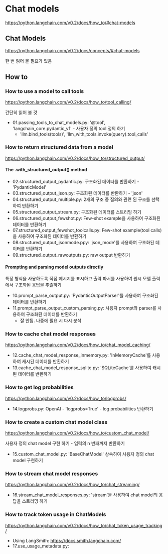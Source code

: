 # Chat models

<https://python.langchain.com/v0.2/docs/how_to/#chat-models>

## Chat Models

<https://python.langchain.com/v0.2/docs/concepts/#chat-models>

한 번 읽어 볼 필요가 있음

## How to

### How to use a model to call tools

<https://python.langchain.com/v0.2/docs/how_to/tool_calling/>

간단히 읽어 볼 것

- 01.passing_tools_to_chat_models.py: '@tool', 'langchain_core.pydantic_v1' - 사용자 정의 tool 정의 하기
  - 'llm.bind_tools(tools)', 'llm_with_tools.invoke(query).tool_calls'

### How to return structured data from a model

<https://python.langchain.com/v0.2/docs/how_to/structured_output/>

#### The .with_structured_output() method

- 02.structured_output_pydantic.py: 구조화된 데이터를 반환하기 - 'PydanticModel'
- 03.structured_output_json.py: 구조화된 데이터를 반환하기 - 'json'
- 04.structured_output_multiple.py: 2개의 구조 중 질의와 관련 된 구조를 선택 하여 반환하기
- 05.structured_output_stream.py: 구조화된 데이터를 스트리밍 하기
- 06.structured_output_fewshot.py: Few-shot example을 사용하여 구조화된 데이터를 반환하기
- 07.structured_output_fewshot_toolcalls.py: Few-shot example(tool calls)을 사용하여 구조화된 데이터를 반환하기
- 08.structured_output_jsonmode.ppy: 'json_mode'를 사용하여 구조화된 데이터를 반환하기
- 09.structured_output_rawoutputs.py: raw output 반환하기

#### Prompting and parsing model outputs directly

특정 형식을 사용하도록 직접 메시지를 표시하고 출력 파서를 사용하여 원시 모델 출력에서 구조화된 응답을 추출하기

- 10.prompt_parse_output.py: 'PydanticOutputParser'를 사용하여 구조화된 데이터를 반환하기
- 11.prompt_parse_output_custom_parsing.py: 사용자 prompt와 parser를 사용하여 구조화된 데이터를 반환하기
  - 잘 안됨. 나중에 필요 시 다시 분석
 
### How to cache chat model responses

<https://python.langchain.com/v0.2/docs/how_to/chat_model_caching/>

- 12.cache_chat_model_response_inmemory.py: 'InMemoryCache'를 사용하여 캐시된 데이터를 반환하기
- 13.cache_chat_model_response_sqlite.py: 'SQLiteCache'를 사용하여 캐시된 데이터를 반환하기

### How to get log probabilities

<https://python.langchain.com/v0.2/docs/how_to/logprobs/>

- 14.logprobs.py: OpenAI - 'logprobs=True' - log probabilities 반환하기

### How to create a custom chat model class

<https://python.langchain.com/v0.2/docs/how_to/custom_chat_model/>

사용자 정의 chat model 구현 하기 - 입력의 n 번째까지 반환하기

- 15.custom_chat_model.py: 'BaseChatModel' 상속하여 사용자 정의 chat model 구현하기

### How to stream chat model responses

<https://python.langchain.com/v0.2/docs/how_to/chat_streaming/>

- 16.stream_chat_model_responses.py: 'stream'을 사용하여 chat model의 응답을 스트리밍 하기

### How to track token usage in ChatModels

<https://python.langchain.com/v0.2/docs/how_to/chat_token_usage_tracking/>

- Using LangSmith: <https://docs.smith.langchain.com/>
- 17.use_usage_metadata.py: 



